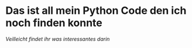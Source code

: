 # Das ist all mein Python Code den ich noch finden konnte
*Veilleicht findet ihr was interessantes darin*
